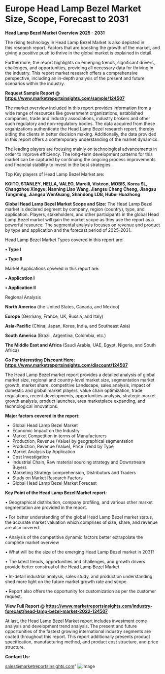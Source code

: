 # Europe Head Lamp Bezel Market Size, Scope, Forecast to 2031

<Strong> Head Lamp Bezel Market Overview 2025 - 2031</strong>

The rising technology in Head Lamp Bezel Market is also depicted in this research report. Factors that are boosting the growth of the market, and giving a positive push to thrive in the global market is explained in detail.

Furthermore, the report highlights on emerging trends, significant drivers, challenges, and opportunities, providing all necessary data for thriving in the industry. This report market research offers a comprehensive perspective, including an in-depth analysis of the present and future scenarios within the industry.

<strong>Request Sample Report @ <a href=https://www.marketreportsinsights.com/sample/124507>https://www.marketreportsinsights.com/sample/124507</a></strong>

The market overview included in this report provides information from a wide range of resources like government organizations, established companies, trade and industry associations, industry brokers and other such regulatory and non-regulatory bodies. The data acquired from these organizations authenticate the Head Lamp Bezel research report, thereby aiding the clients in better decision making. Additionally, the data provided in this report offers a contemporary understanding of the market dynamics.

The leading players are focusing mainly on technological advancements in order to improve efficiency. The long-term development patterns for this market can be captured by continuing the ongoing process improvements and financial stability to invest in the best strategies.

Top Key players of Head Lamp Bezel Market are:

<strong>KOITO, STANLEY, HELLA, VALEO, Marelli, Visteon, MOBIS, Korea SL, Changzhou Xingyu, Nanning Liao Wang, Jiangsu Chang Cheng, Jiangsu Tongming, Jiangsu WenGuang, Shandong LDB, Hubei Huazhong</strong>

<strong><b>Global Head Lamp Bezel Market Scope and Size:</b></strong>
The Head Lamp Bezel market is declared segment by company, region (country), type, and application. Players, stakeholders, and other participants in the global Head Lamp Bezel market will gain the market scope as they use the report as a powerful resource. The segmental analysis focuses on revenue and product by type and application and the forecast period of 2025-2031.

Head Lamp Bezel Market Types covered in this report are:

<strong>• Type I

• Type II</strong>

Market Applications covered in this report are:

<strong>• Application I

• Application II</strong> 

Regional Analysis

<strong>North America</strong> (the United States, Canada, and Mexico)

<strong>Europe</strong> (Germany, France, UK, Russia, and Italy)

<strong>Asia-Pacific</strong> (China, Japan, Korea, India, and Southeast Asia)

<strong>South America</strong> (Brazil, Argentina, Colombia, etc.)

<strong>The Middle East and Africa</strong> (Saudi Arabia, UAE, Egypt, Nigeria, and South Africa)

<strong>Go For Interesting Discount Here: <a href=https://www.marketreportsinsights.com/discount/124507>https://www.marketreportsinsights.com/discount/124507</a></strong>

The Head Lamp Bezel market report provides a detailed analysis of global market size, regional and country-level market size, segmentation market growth, market share, competitive Landscape, sales analysis, impact of domestic and global market players, value chain optimization, trade regulations, recent developments, opportunities analysis, strategic market growth analysis, product launches, area marketplace expanding, and technological innovations.

<strong><b>Major factors covered in the report:</b></strong>
<ul>
  <li>Global Head Lamp Bezel Market </li>
  <li>Economic Impact on the Industry</li>
  <li>Market Competition in terms of Manufacturers</li>
  <li>Production, Revenue (Value) by geographical segmentation</li>
  <li>Production, Revenue (Value), Price Trend by Type</li>
  <li>Market Analysis by Application</li>
  <li>Cost Investigation</li>
  <li>Industrial Chain, Raw material sourcing strategy and Downstream Buyers</li>
  <li>Marketing Strategy comprehension, Distributors and Traders</li>
  <li>Study on Market Research Factors</li>
  <li>Global Head Lamp Bezel Market Forecast</li>
</ul>

<strong><b>Key Point of the Head Lamp Bezel Market report:</b></strong>

• Geographical distribution, company profiling, and various other market segmentation are provided in the report.

• For better understanding of the global Head Lamp Bezel market status, the accurate market valuation which comprises of size, share, and revenue are also covered.

• Analysis of the competitive dynamic factors better extrapolate the complete market overview

• What will be the size of the emerging Head Lamp Bezel market in 2031?

• The latest trends, opportunities and challenges, and growth drivers provide better construal of the Head Lamp Bezel Market.

• In-detail industrial analysis, sales study, and production understanding shed more light on the future market growth rate and scope.

• Report also offers the opportunity for customization as per the customer request.

<strong><b>View Full Report @ <a href=https://www.marketreportsinsights.com/industry-forecast/head-lamp-bezel-market-2022-124507>https://www.marketreportsinsights.com/industry-forecast/head-lamp-bezel-market-2022-124507</a></b></strong>


At last, the Head Lamp Bezel Market report includes investment come analysis and development trend analysis. The present and future opportunities of the fastest growing international industry segments are coated throughout this report. This report additionally presents product specification, manufacturing method, and product cost structure, and price structure.

<strong>Contact Us:</strong>

sales@marketreportsinsights.com"
![image](https://github.com/user-attachments/assets/030ef281-5ada-40ee-b54f-73e6d6c98b01)

